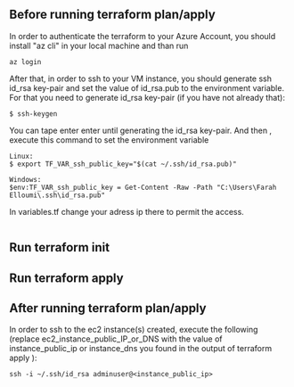 ## Before running terraform plan/apply
In order to authenticate the terraform to your Azure Account, you should install "az cli" in your local machine and than run 
```
az login
```

After that, in order to ssh to your VM instance, you should generate ssh id_rsa key-pair and set the value of id_rsa.pub to the environment variable.
For that you need to generate id_rsa key-pair (if you have not already that):
```
$ ssh-keygen
```
You can tape enter enter until generating the id_rsa key-pair. And then , execute this command to set the environment variable
```
Linux:
$ export TF_VAR_ssh_public_key="$(cat ~/.ssh/id_rsa.pub)"

Windows: 
$env:TF_VAR_ssh_public_key = Get-Content -Raw -Path "C:\Users\Farah Elloumi\.ssh\id_rsa.pub"
```
In variables.tf change your adress ip there to permit the access.
```
```
## Run terraform init
## Run terraform apply
## After running terraform plan/apply
In order to ssh to the ec2 instance(s) created, execute the following (replace ec2_instance_public_IP_or_DNS with the value of instance_public_ip or instance_dns you found in the output of terraform apply ):
```
ssh -i ~/.ssh/id_rsa adminuser@<instance_public_ip>
```